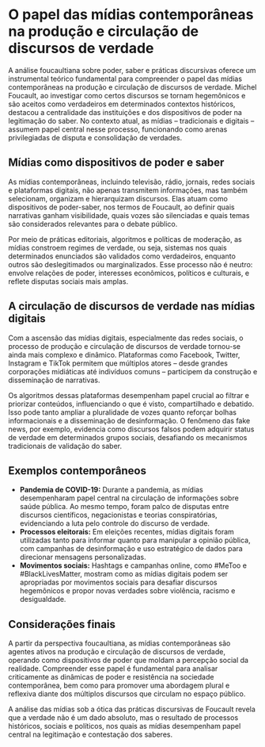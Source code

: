 
# O papel das mídias contemporâneas na produção e circulação de discursos de verdade

A análise foucaultiana sobre poder, saber e práticas discursivas oferece um instrumental teórico fundamental para compreender o papel das mídias contemporâneas na produção e circulação de discursos de verdade. Michel Foucault, ao investigar como certos discursos se tornam hegemônicos e são aceitos como verdadeiros em determinados contextos históricos, destacou a centralidade das instituições e dos dispositivos de poder na legitimação do saber. No contexto atual, as mídias – tradicionais e digitais – assumem papel central nesse processo, funcionando como arenas privilegiadas de disputa e consolidação de verdades.

## Mídias como dispositivos de poder e saber

As mídias contemporâneas, incluindo televisão, rádio, jornais, redes sociais e plataformas digitais, não apenas transmitem informações, mas também selecionam, organizam e hierarquizam discursos. Elas atuam como dispositivos de poder-saber, nos termos de Foucault, ao definir quais narrativas ganham visibilidade, quais vozes são silenciadas e quais temas são considerados relevantes para o debate público.

Por meio de práticas editoriais, algoritmos e políticas de moderação, as mídias constroem regimes de verdade, ou seja, sistemas nos quais determinados enunciados são validados como verdadeiros, enquanto outros são deslegitimados ou marginalizados. Esse processo não é neutro: envolve relações de poder, interesses econômicos, políticos e culturais, e reflete disputas sociais mais amplas.

## A circulação de discursos de verdade nas mídias digitais

Com a ascensão das mídias digitais, especialmente das redes sociais, o processo de produção e circulação de discursos de verdade tornou-se ainda mais complexo e dinâmico. Plataformas como Facebook, Twitter, Instagram e TikTok permitem que múltiplos atores – desde grandes corporações midiáticas até indivíduos comuns – participem da construção e disseminação de narrativas.

Os algoritmos dessas plataformas desempenham papel crucial ao filtrar e priorizar conteúdos, influenciando o que é visto, compartilhado e debatido. Isso pode tanto ampliar a pluralidade de vozes quanto reforçar bolhas informacionais e a disseminação de desinformação. O fenômeno das fake news, por exemplo, evidencia como discursos falsos podem adquirir status de verdade em determinados grupos sociais, desafiando os mecanismos tradicionais de validação do saber.

## Exemplos contemporâneos

- **Pandemia de COVID-19:** Durante a pandemia, as mídias desempenharam papel central na circulação de informações sobre saúde pública. Ao mesmo tempo, foram palco de disputas entre discursos científicos, negacionistas e teorias conspiratórias, evidenciando a luta pelo controle do discurso de verdade.
- **Processos eleitorais:** Em eleições recentes, mídias digitais foram utilizadas tanto para informar quanto para manipular a opinião pública, com campanhas de desinformação e uso estratégico de dados para direcionar mensagens personalizadas.
- **Movimentos sociais:** Hashtags e campanhas online, como #MeToo e #BlackLivesMatter, mostram como as mídias digitais podem ser apropriadas por movimentos sociais para desafiar discursos hegemônicos e propor novas verdades sobre violência, racismo e desigualdade.

## Considerações finais

A partir da perspectiva foucaultiana, as mídias contemporâneas são agentes ativos na produção e circulação de discursos de verdade, operando como dispositivos de poder que moldam a percepção social da realidade. Compreender esse papel é fundamental para analisar criticamente as dinâmicas de poder e resistência na sociedade contemporânea, bem como para promover uma abordagem plural e reflexiva diante dos múltiplos discursos que circulam no espaço público.

A análise das mídias sob a ótica das práticas discursivas de Foucault revela que a verdade não é um dado absoluto, mas o resultado de processos históricos, sociais e políticos, nos quais as mídias desempenham papel central na legitimação e contestação dos saberes.
```
